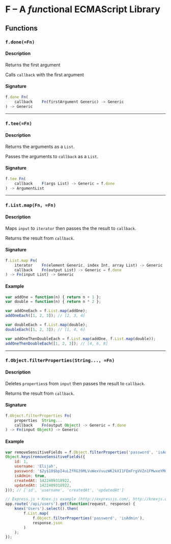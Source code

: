 # F – A *fun*ctional ECMAScript Library

## Functions


### ``f.done(=Fn)``
#### Description
Returns the first argument

Calls ``callback`` with the first argument

#### Signature
```js
f.done Fn(
    callback    Fn(firstArgument Generic) -> Generic
) -> Generic
```


---
### ``f.tee(=Fn)``
#### Description
Returns the arguments as a ``List``.

Passes the arguments to ``callback`` as a ``List``.

#### Signature
```js
f.tee Fn(
    callback    F(args List) -> Generic = f.done
) -> ArgumentList
```


---
### ``f.List.map(Fn, =Fn)``
#### Description
Maps ``input`` to ``iterator`` then passes the the result to ``callback``.

Returns the result from ``callback``.

#### Signature
```js
f.List.map Fn(
    iterator    Fn(element Generic, index Int, array List) -> Generic
    callback    Fn(output List) -> Generic = f.done
) -> Fn(input List) -> Generic
```

#### Example
```js
var addOne = function(n) { return n + 1 };
var double = function(n) { return n * 2 };

var addOneEach = f.List.map(addOne);
addOneEach([1, 2, 3]); // [2, 3, 4]

var doubleEach = f.List.map(double);
doubleEach([1, 2, 3]); // [1, 4, 6]

var addOneThenDoubleEach = f.List.map(addOne, f.List.map(double));
addOneThenDoubleEach([1, 2, 3]); // [4, 6, 8]
```


---
### ``f.Object.filterProperties(String..., =Fn)``
#### Description
Deletes ``properties``s from ``input`` then passes the result to ``callback``.

Returns the result from ``callback``.

#### Signature
```js
f.Object.filterProperties Fn(
    properties  String...
    callback    Fn(output Object) -> Generic = f.done
) -> Fn(input Object) -> Generic
```

#### Example
```js
var removeSensitiveFields = f.Object.filterProperties('password', 'isAdmin');
Object.keys(removeSensitiveFields({
    id: 1,
    username: 'Elijah',
    password: '$2y$10$bpI4uLZfRG39MLVuWexVvuzWK2kXI1FEmFrgVVZn1FMwxeYMQoEE2',
    isAdmin: true,
    createdAt: 1422409318922,
    updatedAt: 1422409318922,
})); // ['id', 'username', 'createdAt', 'updatedAt']

// Express.js + Knex.js example (http://expressjs.com/, http://knexjs.org/)
app.route('/api/users').get(function(request, response) {
    knex('Users').select().then(
        f.List.map(
            f.Object.filterProperties('password', 'isAdmin'),
            response.json
        )
    );
});
```
